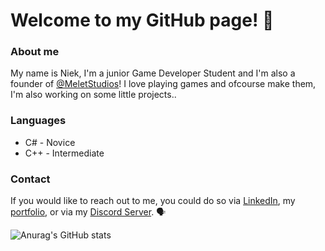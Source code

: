 # Welcome to my GitHub page! 👋

### About me
My name is Niek, I'm a junior Game Developer Student and I'm also a founder of [@MeletStudios](https://github.com/MeletStudios)!
I love playing games and ofcourse make them, I'm also working on some little projects..

### Languages
+ C# - Novice
+ C++ - Intermediate

### Contact
If you would like to reach out to me, you could do so via [LinkedIn](https://www.linkedin.com/in/niek-melet-9a7255273/),
my [portfolio](https://niekmsoftware.github.io/portfolio/), or via my [Discord Server](https://discord.gg/rp9ajb3mj6). 🗣️

![Anurag's GitHub stats](https://github-readme-stats.vercel.app/api?username=NiekMSoftware&show_icons=true&theme=tokyonight)
